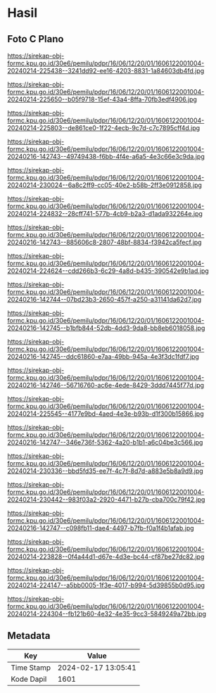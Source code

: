 # Hasil

## Foto C Plano

https://sirekap-obj-formc.kpu.go.id/30e6/pemilu/pdpr/16/06/12/20/01/1606122001004-20240214-225438--3241dd92-ee16-4203-8831-1a84603db4fd.jpg

https://sirekap-obj-formc.kpu.go.id/30e6/pemilu/pdpr/16/06/12/20/01/1606122001004-20240214-225650--b05f9718-15ef-43a4-8ffa-70fb3edf4906.jpg

https://sirekap-obj-formc.kpu.go.id/30e6/pemilu/pdpr/16/06/12/20/01/1606122001004-20240214-225803--de861ce0-1f22-4ecb-9c7d-c7c7895cff4d.jpg

https://sirekap-obj-formc.kpu.go.id/30e6/pemilu/pdpr/16/06/12/20/01/1606122001004-20240216-142743--49749438-f6bb-4f4e-a6a5-4e3c66e3c9da.jpg

https://sirekap-obj-formc.kpu.go.id/30e6/pemilu/pdpr/16/06/12/20/01/1606122001004-20240214-230024--6a8c2ff9-cc05-40e2-b58b-2ff3e0912858.jpg

https://sirekap-obj-formc.kpu.go.id/30e6/pemilu/pdpr/16/06/12/20/01/1606122001004-20240214-224832--28cff741-577b-4cb9-b2a3-d1ada932264e.jpg

https://sirekap-obj-formc.kpu.go.id/30e6/pemilu/pdpr/16/06/12/20/01/1606122001004-20240216-142743--885606c8-2807-48bf-8834-f3942ca5fecf.jpg

https://sirekap-obj-formc.kpu.go.id/30e6/pemilu/pdpr/16/06/12/20/01/1606122001004-20240214-224624--cdd266b3-6c29-4a8d-b435-390542e9b1ad.jpg

https://sirekap-obj-formc.kpu.go.id/30e6/pemilu/pdpr/16/06/12/20/01/1606122001004-20240216-142744--07bd23b3-2650-457f-a250-a31141da62d7.jpg

https://sirekap-obj-formc.kpu.go.id/30e6/pemilu/pdpr/16/06/12/20/01/1606122001004-20240216-142745--b1bfb844-52db-4dd3-9da8-bb8eb6018058.jpg

https://sirekap-obj-formc.kpu.go.id/30e6/pemilu/pdpr/16/06/12/20/01/1606122001004-20240216-142745--ddc61860-e7aa-49bb-945a-4e3f3dc1fdf7.jpg

https://sirekap-obj-formc.kpu.go.id/30e6/pemilu/pdpr/16/06/12/20/01/1606122001004-20240216-142746--56716760-ac6e-4ede-8429-3ddd7445f77d.jpg

https://sirekap-obj-formc.kpu.go.id/30e6/pemilu/pdpr/16/06/12/20/01/1606122001004-20240214-225545--4177e9bd-4aed-4e3e-b93b-d1f300b15866.jpg

https://sirekap-obj-formc.kpu.go.id/30e6/pemilu/pdpr/16/06/12/20/01/1606122001004-20240216-142747--346e736f-5362-4a20-b1b1-a6c04be3c566.jpg

https://sirekap-obj-formc.kpu.go.id/30e6/pemilu/pdpr/16/06/12/20/01/1606122001004-20240214-230336--bbd5fd35-ee7f-4c7f-8d7d-a883e5b8a9d9.jpg

https://sirekap-obj-formc.kpu.go.id/30e6/pemilu/pdpr/16/06/12/20/01/1606122001004-20240214-230442--983f03a2-2920-4471-b27b-cba700c79f42.jpg

https://sirekap-obj-formc.kpu.go.id/30e6/pemilu/pdpr/16/06/12/20/01/1606122001004-20240216-142747--c098fb11-dae4-4497-b7fb-f0a1f4b1afab.jpg

https://sirekap-obj-formc.kpu.go.id/30e6/pemilu/pdpr/16/06/12/20/01/1606122001004-20240214-223828--0f4a44d1-d67e-4d3e-bc44-cf87be27dc82.jpg

https://sirekap-obj-formc.kpu.go.id/30e6/pemilu/pdpr/16/06/12/20/01/1606122001004-20240214-224147--a5bb0005-1f3e-4017-b994-5d39855b0d95.jpg

https://sirekap-obj-formc.kpu.go.id/30e6/pemilu/pdpr/16/06/12/20/01/1606122001004-20240214-224304--fb121b60-4e32-4e35-9cc3-5849249a72bb.jpg


## Metadata

| Key        | Value               |
| ---------- | ------------------- |
| Time Stamp | 2024-02-17 13:05:41 |
| Kode Dapil | 1601                |



